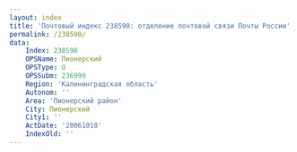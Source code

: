```yaml
---
layout: index
title: 'Почтовый индекс 238590: отделение почтовой связи Почты России'
permalink: /238590/
data:
    Index: 238590
    OPSName: Пионерский
    OPSType: О
    OPSSubm: 236999
    Region: 'Калининградская область'
    Autonom: ''
    Area: 'Пионерский район'
    City: Пионерский
    City1: ''
    ActDate: '20061018'
    IndexOld: ''
---
```

